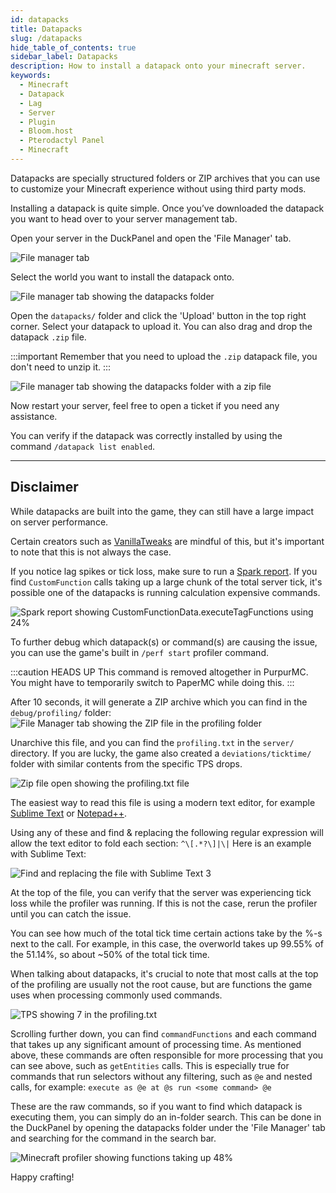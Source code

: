 ```yaml
---
id: datapacks
title: Datapacks
slug: /datapacks
hide_table_of_contents: true
sidebar_label: Datapacks
description: How to install a datapack onto your minecraft server.
keywords:
  - Minecraft
  - Datapack
  - Lag
  - Server
  - Plugin
  - Bloom.host
  - Pterodactyl Panel
  - Minecraft
---
```


Datapacks are specially structured folders or ZIP archives that you can use to customize your Minecraft experience
without using third party mods.

Installing a datapack is quite simple. Once you’ve downloaded the datapack you want to head over to your server
management tab.

Open your server in the DuckPanel and open the 'File Manager' tab.

![File manager tab](/running_a_server/datapacks/1.png)

Select the world you want to install the datapack onto.

![File manager tab showing the datapacks folder](/running_a_server/datapacks/2.png)

Open the `datapacks/` folder and click the 'Upload' button in the top right corner. 
Select your datapack to upload it. You can also drag and drop the datapack `.zip` file.

:::important
Remember that you need to upload the `.zip` datapack file, you don't need to unzip it.
:::

![File manager tab showing the datapacks folder with a zip file](/running_a_server/datapacks/3.png)

Now restart your server, feel free to open a ticket if you need any assistance.

You can verify if the datapack was correctly installed by using the command `/datapack list enabled`.

---

## Disclaimer

While datapacks are built into the game, they can still have a large impact on server performance.

Certain creators such as [VanillaTweaks](https://vanillatweaks.net/picker/datapacks/) are mindful of this, but it's
important to note that this is not always the case.

If you notice lag spikes or tick loss, make sure to run a [Spark report](./spark.md).
If you find `CustomFunction` calls taking up a large chunk of the total server tick, it's possible one of the datapacks
is running calculation expensive commands.

![Spark report showing CustomFunctionData.executeTagFunctions using 24%](/running_a_server/datapacks/spark.png)

To further debug which datapack(s) or command(s) are causing the issue, you can use the game's built in `/perf start` profiler command.

:::caution HEADS UP
This command is removed altogether in PurpurMC. You might have to temporarily switch to PaperMC while doing this.
:::

After 10 seconds, it will generate a ZIP archive which you can find in the `debug/profiling/` folder:
![File Manager tab showing the ZIP file in the profiling folder](/running_a_server/datapacks/files.png)

Unarchive this file, and you can find the `profiling.txt` in the `server/` directory.
If you are lucky, the game also created a `deviations/ticktime/` folder with similar contents from the specific TPS drops.

![Zip file open showing the profiling.txt file](/running_a_server/datapacks/zip.png)

The easiest way to read this file is using a modern text editor, for example 
[Sublime Text](https://www.sublimetext.com/) or [Notepad++](https://notepad-plus-plus.org/downloads/).

Using any of these and find & replacing the following regular expression will allow the text editor to fold each section: `^\[.*?\]|\|`
Here is an example with Sublime Text:

![Find and replacing the file with Sublime Text 3](/running_a_server/datapacks/replace.gif)

At the top of the file, you can verify that the server was experiencing tick loss while the profiler was running. 
If this is not the case, rerun the profiler until you can catch the issue.

You can see how much of the total tick time certain actions take by the %-s next to the call. 
For example, in this case, the overworld takes up 99.55% of the 51.14%, so about ~50% of the total tick time. 

When talking about datapacks, it's crucial to note that most calls at the top of the profiling are usually not the root cause,
but are functions the game uses when processing commonly used commands.

![TPS showing 7 in the profiling.txt](/running_a_server/datapacks/tps.png)

Scrolling further down, you can find `commandFunctions` and each command that takes up any significant amount of processing time.
As mentioned above, these commands are often responsible for more processing that you can see above, such as `getEntities` calls.
This is especially true for commands that run selectors without any filtering, such as `@e` and nested 
calls, for example: `execute as @e at @s run <some command> @e` 

These are the raw commands, so if you want to find which datapack is executing them, you can simply do an in-folder search. 
This can be done in the DuckPanel by opening the datapacks folder under the 'File Manager' tab and searching for the command in the search bar.

![Minecraft profiler showing functions taking up 48%](/running_a_server/datapacks/profile.png)

Happy crafting!
